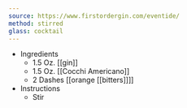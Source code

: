 ```yaml
---
source: https://www.firstordergin.com/eventide/
method: stirred
glass: cocktail
---
```


- Ingredients
	- 1.5 Oz. [[gin]]
	- 1.5 Oz. [[Cocchi Americano]]
	- 2 Dashes [[orange [[bitters]]]]
- Instructions
	- Stir